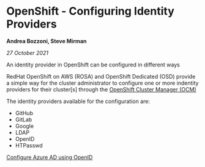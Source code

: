 # OpenShift - Configuring Identity Providers #

**Andrea Bozzoni, Steve Mirman**

*27 October 2021*

An identity provider in OpenShift can be configured in different ways

RedHat OpenShift on AWS (ROSA) and OpenShift Dedicated (OSD) provide a simple way for the cluster administrator to configure one or more indentity providers for their cluster[s]  through the [OpenShift Cluster Manager (OCM)](https://cloud.redhat.com/openshift)

The identity providers available for the configuration are:

+ GitHub 
+ GitLab 
+ Google 
+ LDAP
+ OpenID 
+ HTPasswd

[Configure Azure AD using OpenID](./azuread)

